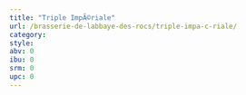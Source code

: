 ```yaml
---
title: "Triple ImpÃ©riale"
url: /brasserie-de-labbaye-des-rocs/triple-impa-c-riale/
category: 
style: 
abv: 0
ibu: 0
srm: 0
upc: 0
---
```


